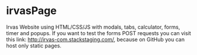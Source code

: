 # irvasPage
Irvas Website using HTML/CSS/JS with modals, tabs, calculator, forms, timer and popups. If you want to test the forms POST requests you can visit this link: http://irvas-com.stackstaging.com/, because on GitHub you can host only static pages.
